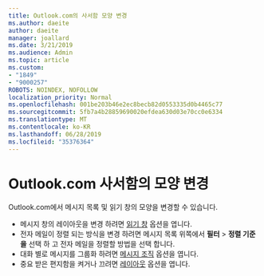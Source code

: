 ```yaml
---
title: Outlook.com의 사서함 모양 변경
ms.author: daeite
author: daeite
manager: joallard
ms.date: 3/21/2019
ms.audience: Admin
ms.topic: article
ms.custom:
- "1849"
- "9000257"
ROBOTS: NOINDEX, NOFOLLOW
localization_priority: Normal
ms.openlocfilehash: 001be203b46e2ec8becb82d0553335d0b4465c77
ms.sourcegitcommit: 5fb7a4b28859690020efdea630d03e70cc0e6334
ms.translationtype: MT
ms.contentlocale: ko-KR
ms.lasthandoff: 06/28/2019
ms.locfileid: "35376364"
---
```

# <a name="change-the-look-of-your-outlookcom-mailbox"></a>Outlook.com 사서함의 모양 변경

Outlook.com에서 메시지 목록 및 읽기 창의 모양을 변경할 수 있습니다.

- 메시지 창의 레이아웃을 변경 하려면 [읽기 창](https://outlook.live.com/mail/options/mail/layout/readingPane) 옵션을 엽니다.
- 전자 메일이 정렬 되는 방식을 변경 하려면 메시지 목록 위쪽에서 **필터** > **정렬 기준을** 선택 하 고 전자 메일을 정렬할 방법을 선택 합니다.
- 대화 별로 메시지를 그룹화 하려면 [메시지 조직](https://outlook.live.com/mail/options/mail/layout/conversations) 옵션을 엽니다.
- 중요 받은 편지함을 켜거나 끄려면 [레이아웃](https://outlook.live.com/mail/options/mail/layout/focused) 옵션을 엽니다.